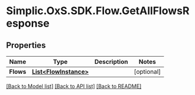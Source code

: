 # Simplic.OxS.SDK.Flow.GetAllFlowsResponse

## Properties

Name | Type | Description | Notes
------------ | ------------- | ------------- | -------------
**Flows** | [**List&lt;FlowInstance&gt;**](FlowInstance.md) |  | [optional] 

[[Back to Model list]](../README.md#documentation-for-models) [[Back to API list]](../README.md#documentation-for-api-endpoints) [[Back to README]](../README.md)

